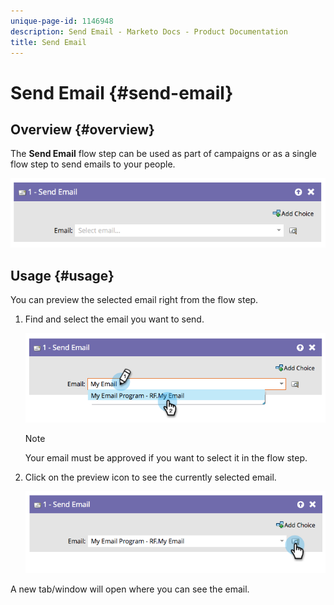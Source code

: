 ```yaml
---
unique-page-id: 1146948
description: Send Email - Marketo Docs - Product Documentation
title: Send Email
---
```


# Send Email {#send-email}

## Overview {#overview}

The **Send Email** flow step can be used as part of campaigns or as a single flow step to send emails to your people.

![](assets/image2014-9-22-10-3a8-3a11.png)

## Usage {#usage}

You can preview the selected email right from the flow step.

1. Find and select the email you want to send.

   ![](assets/image2014-9-22-10-3a8-3a15.png)

   >[!NOTE]
   >
   >Your email must be approved if you want to select it in the flow step.

1. Click on the preview icon to see the currently selected email.

   ![](assets/image2014-9-22-10-3a8-3a22.png)

A new tab/window will open where you can see the email.
